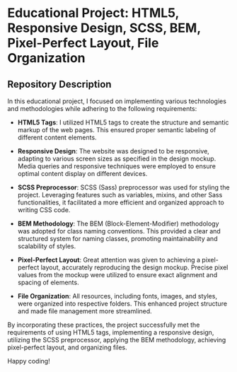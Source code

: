 # Educational Project: HTML5, Responsive Design, SCSS, BEM, Pixel-Perfect Layout, File Organization

## Repository Description
In this educational project, I focused on implementing various technologies and methodologies while adhering to the following requirements:

- **HTML5 Tags**: I utilized HTML5 tags to create the structure and semantic markup of the web pages. This ensured proper semantic labeling of different content elements.

- **Responsive Design**: The website was designed to be responsive, adapting to various screen sizes as specified in the design mockup. Media queries and responsive techniques were employed to ensure optimal content display on different devices.

- **SCSS Preprocessor**: SCSS (Sass) preprocessor was used for styling the project. Leveraging features such as variables, mixins, and other Sass functionalities, it facilitated a more efficient and organized approach to writing CSS code.

- **BEM Methodology**: The BEM (Block-Element-Modifier) methodology was adopted for class naming conventions. This provided a clear and structured system for naming classes, promoting maintainability and scalability of styles.

- **Pixel-Perfect Layout**: Great attention was given to achieving a pixel-perfect layout, accurately reproducing the design mockup. Precise pixel values from the mockup were utilized to ensure exact alignment and spacing of elements.

- **File Organization**: All resources, including fonts, images, and styles, were organized into respective folders. This enhanced project structure and made file management more streamlined.

By incorporating these practices, the project successfully met the requirements of using HTML5 tags, implementing a responsive design, utilizing the SCSS preprocessor, applying the BEM methodology, achieving pixel-perfect layout, and organizing files.

Happy coding!